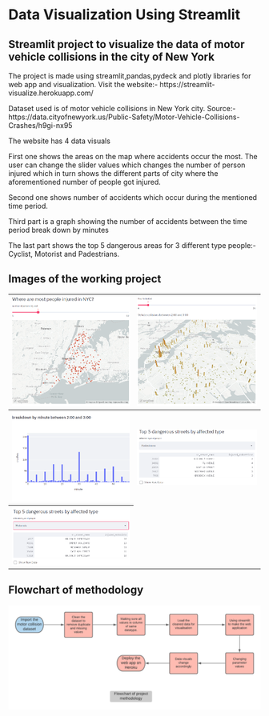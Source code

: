 # Data Visualization Using Streamlit
## Streamlit project to visualize the data of motor vehicle collisions in the city of New York
<p>The project is made using streamlit,pandas,pydeck and plotly libraries for web app and visualization.
Visit the website:- https://streamlit-visualize.herokuapp.com/</p>
<p>Dataset used is of motor vehicle collisions in New York city. Source:-https://data.cityofnewyork.us/Public-Safety/Motor-Vehicle-Collisions-Crashes/h9gi-nx95</p>
<p>The website has 4 data visuals</p>
<p>First one shows the areas on the map where accidents occur the most. The user can change the slider values which changes the number of person injured which in turn shows the different parts of city where the aforementioned number of people got injured.</p>
<p>Second one shows number of accidents which occur during the mentioned time period.</p>
<p>Third part is a graph showing the number of accidents between the time period break down by minutes</p>
<p>The last part shows the top 5 dangerous areas for 3 different type people:- Cyclist, Motorist and Padestrians.</p>

## Images of the working project

<table style="width:100%">
  <tr>
    <th><img src="Images/Screenshot1.png"/></th>
    <th><img src="Images/Screenshot2.png"/></th>
  </tr>
  <tr>
    <th><img src="Images/Screenshot3.png"/></th>
    <th><img src="Images/Screenshot4.png"/></th>
  </tr>
  <tr>
    <th><img src="Images/Screenshot5.png"/></th>
  </tr>
 </table>
 
 ## Flowchart of methodology
 <img src="Images/flowchart_heroku.png"/>
